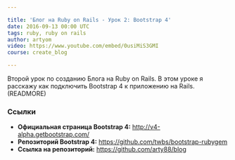 ```yaml
---

title: 'Блог на Ruby on Rails - Урок 2: Bootstrap 4'
date: 2016-09-13 00:00 UTC
tags: ruby, ruby on rails
author: artyom
video: https://www.youtube.com/embed/0usiMiS3GMI
course: create_blog

---
```


Второй урок по созданию Блога на Ruby on Rails. В этом уроке я расскажу как подключить Bootstrap 4 к приложению на Rails.
(READMORE)

### Ссылки

  * **Официальная страница Bootstrap 4:** http://v4-alpha.getbootstrap.com/
  * **Репозиторий Bootstrap 4:** https://github.com/twbs/bootstrap-rubygem
  * **Ссылка на репозиторий:** https://github.com/arty88/blog
